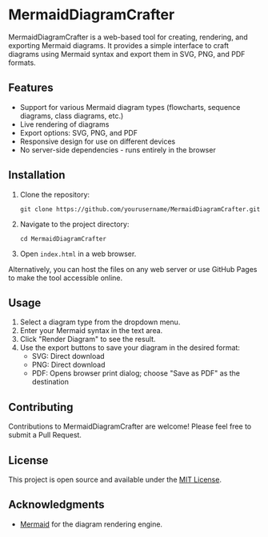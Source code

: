 # MermaidDiagramCrafter
MermaidDiagramCrafter is a web-based tool for creating, rendering, and exporting Mermaid diagrams. It provides a simple interface to craft diagrams using Mermaid syntax and export them in SVG, PNG, and PDF formats.

## Features

- Support for various Mermaid diagram types (flowcharts, sequence diagrams, class diagrams, etc.)
- Live rendering of diagrams
- Export options: SVG, PNG, and PDF
- Responsive design for use on different devices
- No server-side dependencies - runs entirely in the browser

## Installation

1. Clone the repository:
   ```
   git clone https://github.com/yourusername/MermaidDiagramCrafter.git
   ```
2. Navigate to the project directory:
   ```
   cd MermaidDiagramCrafter
   ```
3. Open `index.html` in a web browser.

Alternatively, you can host the files on any web server or use GitHub Pages to make the tool accessible online.

## Usage

1. Select a diagram type from the dropdown menu.
2. Enter your Mermaid syntax in the text area.
3. Click "Render Diagram" to see the result.
4. Use the export buttons to save your diagram in the desired format:
   - SVG: Direct download
   - PNG: Direct download
   - PDF: Opens browser print dialog; choose "Save as PDF" as the destination

## Contributing

Contributions to MermaidDiagramCrafter are welcome! Please feel free to submit a Pull Request.

## License

This project is open source and available under the [MIT License](LICENSE).

## Acknowledgments

- [Mermaid](https://mermaid-js.github.io/mermaid/#/) for the diagram rendering engine.
